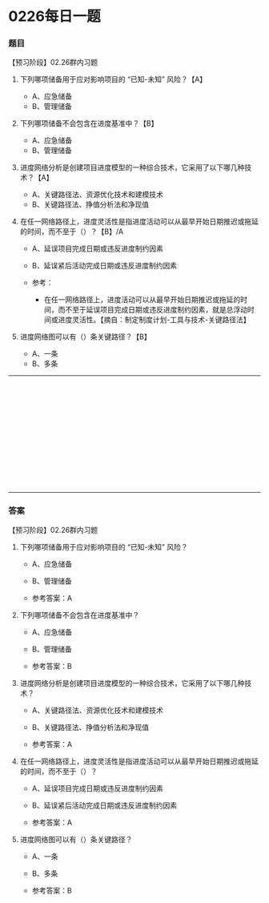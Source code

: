 # 0226每日一题
### 题目
【预习阶段】02.26群内习题

1. 下列哪项储备用于应对影响项目的 “已知-未知” 风险？【A】
	- A、应急储备
	- B、管理储备

2. 下列哪项储备不会包含在进度基准中？【B】
	- A、应急储备
	- B、管理储备

3. 进度网络分析是创建项目进度模型的一种综合技术，它采用了以下哪几种技术？【A】
	- A、关键路径法、资源优化技术和建模技术
	- B、关键路径法、挣值分析法和净现值

4. 在任一网络路径上，进度灵活性是指进度活动可以从最早开始日期推迟或拖延的时间，而不至于（）？【B】/A
	- A、延误项目完成日期或违反进度制约因素
	- B、延误紧后活动完成日期或违反进度制约因素
	
	- 参考：
		- 在任一网络路径上，进度活动可以从最早开始日期推迟或拖延的时间，而不至于延误项目完成日期或违反进度制约因素，就是总浮动时间或进度灵活性。【摘自：制定制度计划-工具与技术-关键路径法】

5. 进度网络图可以有（）条关键路径？【B】
	- A、一条
	- B、多条

<hr/>
<br/><br/><br/><br/><br/><br/><br/><br/><br/><br/><br/><br/>
<hr/>

### 答案
【预习阶段】02.26群内习题

1. 下列哪项储备用于应对影响项目的 “已知-未知” 风险？
	- A、应急储备
	- B、管理储备

	- 参考答案：A

2. 下列哪项储备不会包含在进度基准中？
	- A、应急储备
	- B、管理储备

	- 参考答案：B

3. 进度网络分析是创建项目进度模型的一种综合技术，它采用了以下哪几种技术？
	- A、关键路径法、资源优化技术和建模技术
	- B、关键路径法、挣值分析法和净现值

	- 参考答案：A

4. 在任一网络路径上，进度灵活性是指进度活动可以从最早开始日期推迟或拖延的时间，而不至于（）？
	- A、延误项目完成日期或违反进度制约因素
	- B、延误紧后活动完成日期或违反进度制约因素

	- 参考答案：A

5. 进度网络图可以有（）条关键路径？
	- A、一条
	- B、多条

	- 参考答案：B